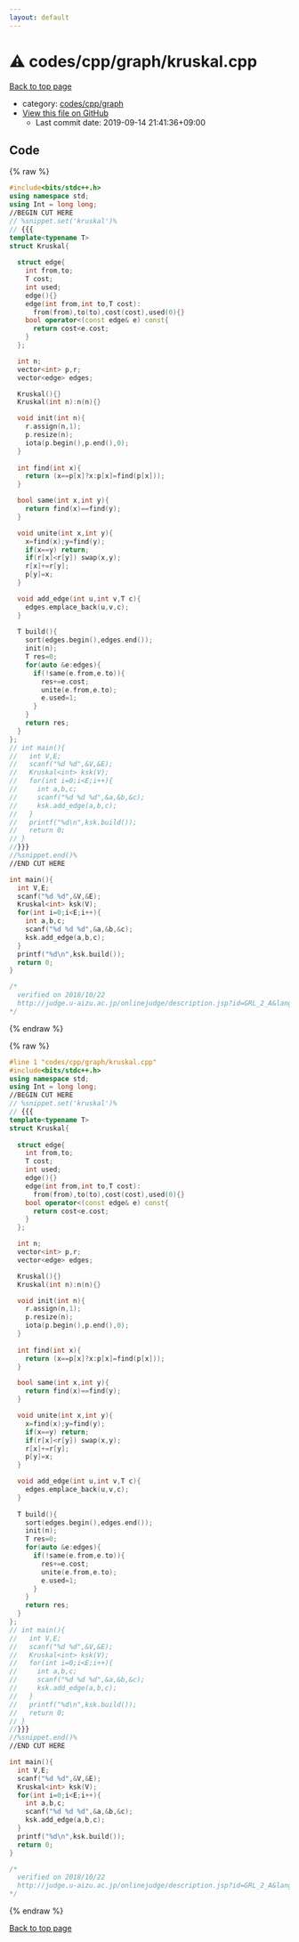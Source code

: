 ```yaml
---
layout: default
---
```


<!-- mathjax config similar to math.stackexchange -->
<script type="text/javascript" async
  src="https://cdnjs.cloudflare.com/ajax/libs/mathjax/2.7.5/MathJax.js?config=TeX-MML-AM_CHTML">
</script>
<script type="text/x-mathjax-config">
  MathJax.Hub.Config({
    TeX: { equationNumbers: { autoNumber: "AMS" }},
    tex2jax: {
      inlineMath: [ ['$','$'] ],
      processEscapes: true
    },
    "HTML-CSS": { matchFontHeight: false },
    displayAlign: "left",
    displayIndent: "2em"
  });
</script>

<script type="text/javascript" src="https://cdnjs.cloudflare.com/ajax/libs/jquery/3.4.1/jquery.min.js"></script>
<script src="https://cdn.jsdelivr.net/npm/jquery-balloon-js@1.1.2/jquery.balloon.min.js" integrity="sha256-ZEYs9VrgAeNuPvs15E39OsyOJaIkXEEt10fzxJ20+2I=" crossorigin="anonymous"></script>
<script type="text/javascript" src="../../../../assets/js/copy-button.js"></script>
<link rel="stylesheet" href="../../../../assets/css/copy-button.css" />


# :warning: codes/cpp/graph/kruskal.cpp

<a href="../../../../index.html">Back to top page</a>

* category: <a href="../../../../index.html#3ec2d728d77befc78f832b5911706770">codes/cpp/graph</a>
* <a href="{{ site.github.repository_url }}/blob/master/codes/cpp/graph/kruskal.cpp">View this file on GitHub</a>
    - Last commit date: 2019-09-14 21:41:36+09:00




## Code

<a id="unbundled"></a>
{% raw %}
```cpp
#include<bits/stdc++.h>
using namespace std;
using Int = long long;
//BEGIN CUT HERE
// %snippet.set('kruskal')%
// {{{
template<typename T>
struct Kruskal{
  
  struct edge{
    int from,to;
    T cost;
    int used;
    edge(){}
    edge(int from,int to,T cost):
      from(from),to(to),cost(cost),used(0){}
    bool operator<(const edge& e) const{
      return cost<e.cost;
    }
  };

  int n;
  vector<int> p,r;
  vector<edge> edges;

  Kruskal(){}
  Kruskal(int n):n(n){}

  void init(int n){
    r.assign(n,1);
    p.resize(n);
    iota(p.begin(),p.end(),0);
  }
  
  int find(int x){
    return (x==p[x]?x:p[x]=find(p[x]));
  }

  bool same(int x,int y){
    return find(x)==find(y);
  }

  void unite(int x,int y){
    x=find(x);y=find(y);
    if(x==y) return;
    if(r[x]<r[y]) swap(x,y);
    r[x]+=r[y];
    p[y]=x;
  }

  void add_edge(int u,int v,T c){
    edges.emplace_back(u,v,c);
  }
  
  T build(){
    sort(edges.begin(),edges.end());
    init(n);
    T res=0;
    for(auto &e:edges){
      if(!same(e.from,e.to)){
        res+=e.cost;
        unite(e.from,e.to);
        e.used=1;
      }
    }
    return res;
  }
};
// int main(){
//   int V,E;
//   scanf("%d %d",&V,&E);
//   Kruskal<int> ksk(V);
//   for(int i=0;i<E;i++){
//     int a,b,c;
//     scanf("%d %d %d",&a,&b,&c);
//     ksk.add_edge(a,b,c);
//   }
//   printf("%d\n",ksk.build());
//   return 0;
// }
//}}}
//%snippet.end()%
//END CUT HERE

int main(){
  int V,E;
  scanf("%d %d",&V,&E);
  Kruskal<int> ksk(V);
  for(int i=0;i<E;i++){
    int a,b,c;
    scanf("%d %d %d",&a,&b,&c);
    ksk.add_edge(a,b,c);
  }
  printf("%d\n",ksk.build());
  return 0;
}

/*
  verified on 2018/10/22
  http://judge.u-aizu.ac.jp/onlinejudge/description.jsp?id=GRL_2_A&lang=jp
*/

```
{% endraw %}

<a id="bundled"></a>
{% raw %}
```cpp
#line 1 "codes/cpp/graph/kruskal.cpp"
#include<bits/stdc++.h>
using namespace std;
using Int = long long;
//BEGIN CUT HERE
// %snippet.set('kruskal')%
// {{{
template<typename T>
struct Kruskal{
  
  struct edge{
    int from,to;
    T cost;
    int used;
    edge(){}
    edge(int from,int to,T cost):
      from(from),to(to),cost(cost),used(0){}
    bool operator<(const edge& e) const{
      return cost<e.cost;
    }
  };

  int n;
  vector<int> p,r;
  vector<edge> edges;

  Kruskal(){}
  Kruskal(int n):n(n){}

  void init(int n){
    r.assign(n,1);
    p.resize(n);
    iota(p.begin(),p.end(),0);
  }
  
  int find(int x){
    return (x==p[x]?x:p[x]=find(p[x]));
  }

  bool same(int x,int y){
    return find(x)==find(y);
  }

  void unite(int x,int y){
    x=find(x);y=find(y);
    if(x==y) return;
    if(r[x]<r[y]) swap(x,y);
    r[x]+=r[y];
    p[y]=x;
  }

  void add_edge(int u,int v,T c){
    edges.emplace_back(u,v,c);
  }
  
  T build(){
    sort(edges.begin(),edges.end());
    init(n);
    T res=0;
    for(auto &e:edges){
      if(!same(e.from,e.to)){
        res+=e.cost;
        unite(e.from,e.to);
        e.used=1;
      }
    }
    return res;
  }
};
// int main(){
//   int V,E;
//   scanf("%d %d",&V,&E);
//   Kruskal<int> ksk(V);
//   for(int i=0;i<E;i++){
//     int a,b,c;
//     scanf("%d %d %d",&a,&b,&c);
//     ksk.add_edge(a,b,c);
//   }
//   printf("%d\n",ksk.build());
//   return 0;
// }
//}}}
//%snippet.end()%
//END CUT HERE

int main(){
  int V,E;
  scanf("%d %d",&V,&E);
  Kruskal<int> ksk(V);
  for(int i=0;i<E;i++){
    int a,b,c;
    scanf("%d %d %d",&a,&b,&c);
    ksk.add_edge(a,b,c);
  }
  printf("%d\n",ksk.build());
  return 0;
}

/*
  verified on 2018/10/22
  http://judge.u-aizu.ac.jp/onlinejudge/description.jsp?id=GRL_2_A&lang=jp
*/

```
{% endraw %}

<a href="../../../../index.html">Back to top page</a>

